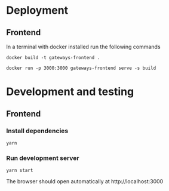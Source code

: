 # Deployment

## Frontend
In a terminal with docker installed run the following commands

`docker build -t gateways-frontend .`

`docker run -p 3000:3000 gateways-frontend serve -s build`


# Development and testing

## Frontend

### Install dependencies
`yarn`

### Run development server
`yarn start`

The browser should open automatically at http://localhost:3000
